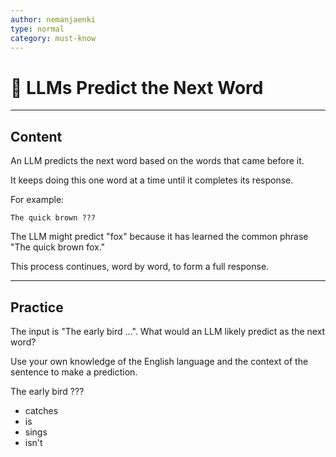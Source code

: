 ```yaml
---
author: nemanjaenki
type: normal
category: must-know
---
```


# 🤖 LLMs Predict the Next Word

---

## Content

An LLM predicts the next word based on the words that came before it.

It keeps doing this one word at a time until it completes its response.

For example:

```
The quick brown ???
```

The LLM might predict "fox" because it has learned the common phrase "The quick brown fox."

This process continues, word by word, to form a full response.

---

## Practice

The input is "The early bird ...". What would an LLM likely predict as the next word?

Use your own knowledge of the English language and the context of the sentence to make a prediction.

The early bird ???

- catches
- is
- sings
- isn't
